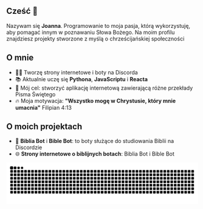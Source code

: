 ## Cześć 👋

<p>Nazywam się <b>Joanna</b>. Programowanie to moja pasja, którą wykorzystuję, aby pomagać innym w poznawaniu Słowa Bożego. Na moim profilu znajdziesz projekty stworzone z myślą o chrześcijańskiej społeczności</p>

## O mnie

* 👩‍💻 Tworzę strony internetowe i boty na Discorda
* 📚 Aktualnie uczę się <b>Pythona</b>, <b>JavaScriptu</b> i <b>Reacta</b>
* 🎯 Mój cel: stworzyć aplikację internetową zawierającą różne przekłady Pisma Świętego
* 🔥 Moja motywacja: <b>"Wszystko mogę w Chrystusie, który mnie umacnia"</b> Filipian 4:13

## O moich projektach

* 🤖 <b>Biblia Bot</b> i <b>Bible Bot</b>: to boty służące do studiowania Biblii na Discordzie
* 🌐 <b>Strony internetowe o biblijnych botach</b>: Biblia Bot i Bible Bot

<img src="https://raw.githubusercontent.com/god-is-graceful/god-is-graceful/output/snake.svg" alt="Snake animation" />
